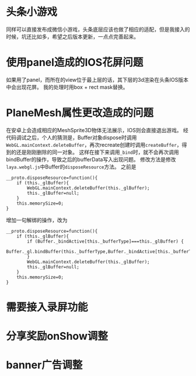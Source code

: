 # 头条小游戏
同样可以直接发布成微信小游戏，头条底层应该也做了相应的适配，但是我接入的时候，坑还比如多，希望之后版本更新，一点点完善起来。

# 使用panel造成的IOS花屏问题
如果用了panel，而所在的view位于最上层的话，其下层的3d渲染在头条IOS版本中会出现花屏。
我的处理时用box + rect mask替换。

# PlaneMesh属性更改造成的问题
在安卓上会造成相应的MeshSprite3D物体无法展示，IOS则会直接退出游戏。
经代码调试之后，个人的猜测是，Buffer对象dispose时调用`WebGL.mainContext.deleteBuffer`，再次recreate创建时调用`createBuffer`，得到的还是刚刚删除的同一对象。
这样在接下来调用`_bind`时，就不会再次调用bindBuffer的操作，导致之后的bufferData写入出现问题。
修改方法是修改`laya.webgl.js`中Buffer的`disposeResource`方法。
之前是
```
__proto.disposeResource=function(){
    if (this._glBuffer){
        WebGL.mainContext.deleteBuffer(this._glBuffer);
        this._glBuffer=null;
    }
    this.memorySize=0;
}
```
增加一句解绑的操作，改为
```
__proto.disposeResource=function(){
    if (this._glBuffer){
        if (Buffer._bindActive[this._bufferType]===this._glBuffer) {
            Buffer._gl.bindBuffer(this._bufferType,Buffer._bindActive[this._bufferType]=null);
        }
        WebGL.mainContext.deleteBuffer(this._glBuffer);
        this._glBuffer=null;
    }
    this.memorySize=0;
}
```

# 需要接入录屏功能

# 分享奖励onShow调整

# banner广告调整
